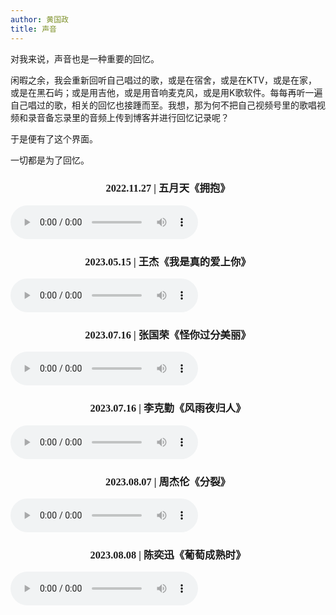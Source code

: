 ```yaml
---
author: 黄国政
title: 声音
---
```


<style>
h3 {
  font-family: 'Palatino Linotype', 'Book Antiqua', Palatino, FandolKai, serif;
  text-align: center;
}
</style>

对我来说，声音也是一种重要的回忆。

闲暇之余，我会重新回听自己唱过的歌，或是在宿舍，或是在KTV，或是在家，或是在黑石屿；或是用吉他，或是用音响麦克风，或是用K歌软件。每每再听一遍自己唱过的歌，相关的回忆也接踵而至。我想，那为何不把自己视频号里的歌唱视频和录音备忘录里的音频上传到博客并进行回忆记录呢？

于是便有了这个界面。

一切都是为了回忆。

### 2022.11.27 | 五月天《拥抱》

<audio controls>
    <source src="https://guozheng.rbind.io/audio/2022-11-27-拥抱.mp3" type="audio/mpeg">
</audio>  

### 2023.05.15 | 王杰《我是真的爱上你》

<audio controls>
    <source src="https://guozheng.rbind.io/audio/2023-05-15-我是真的爱上你.mp3" type="audio/mpeg">
</audio>  

### 2023.07.16 | 张国荣《怪你过分美丽》

<audio controls>
    <source src="https://guozheng.rbind.io/audio/2023-07-16-怪你过分美丽.mp3" type="audio/mpeg">
</audio> 

### 2023.07.16 | 李克勤《风雨夜归人》

<audio controls>
    <source src="https://guozheng.rbind.io/audio/2023-07-16-风雨夜归人.mp3" type="audio/mpeg">
</audio> 

### 2023.08.07 | 周杰伦《分裂》

<audio controls>
    <source src="https://guozheng.rbind.io/audio/2023-08-07-分裂.mp3" type="audio/mpeg">
</audio> 

### 2023.08.08 | 陈奕迅《葡萄成熟时》

<audio controls>
    <source src="https://guozheng.rbind.io/audio/2023-08-08-葡萄成熟时.mp3" type="audio/mpeg">
</audio> 

